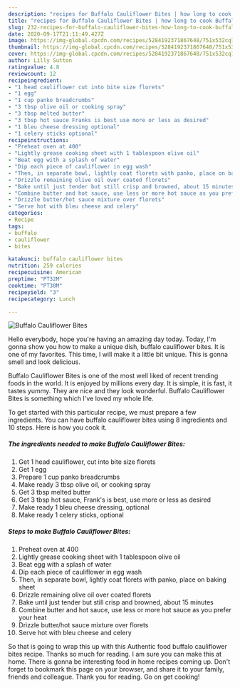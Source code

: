 ```yaml
---
description: "recipes for Buffalo Cauliflower Bites | how long to cook Buffalo Cauliflower Bites"
title: "recipes for Buffalo Cauliflower Bites | how long to cook Buffalo Cauliflower Bites"
slug: 232-recipes-for-buffalo-cauliflower-bites-how-long-to-cook-buffalo-cauliflower-bites
date: 2020-09-17T21:11:49.427Z
image: https://img-global.cpcdn.com/recipes/5284192371867648/751x532cq70/buffalo-cauliflower-bites-recipe-main-photo.jpg
thumbnail: https://img-global.cpcdn.com/recipes/5284192371867648/751x532cq70/buffalo-cauliflower-bites-recipe-main-photo.jpg
cover: https://img-global.cpcdn.com/recipes/5284192371867648/751x532cq70/buffalo-cauliflower-bites-recipe-main-photo.jpg
author: Lilly Sutton
ratingvalue: 4.8
reviewcount: 12
recipeingredient:
- "1 head cauliflower cut into bite size florets"
- "1 egg"
- "1 cup panko breadcrumbs"
- "3 tbsp olive oil or cooking spray"
- "3 tbsp melted butter"
- "3 tbsp hot sauce Franks is best use more or less as desired"
- "1 bleu cheese dressing optional"
- "1 celery sticks optional"
recipeinstructions:
- "Preheat oven at 400"
- "Lightly grease cooking sheet with 1 tablespoon olive oil"
- "Beat egg with a splash of water"
- "Dip each piece of cauliflower in egg wash"
- "Then, in separate bowl, lightly coat florets with panko, place on baking sheet"
- "Drizzle remaining olive oil over coated florets"
- "Bake until just tender but still crisp and browned, about 15 minutes"
- "Combine butter and hot sauce, use less or more hot sauce as you prefer your heat"
- "Drizzle butter/hot sauce mixture over florets"
- "Serve hot with bleu cheese and celery"
categories:
- Recipe
tags:
- buffalo
- cauliflower
- bites

katakunci: buffalo cauliflower bites 
nutrition: 259 calories
recipecuisine: American
preptime: "PT32M"
cooktime: "PT30M"
recipeyield: "3"
recipecategory: Lunch

---
```



![Buffalo Cauliflower Bites](https://img-global.cpcdn.com/recipes/5284192371867648/751x532cq70/buffalo-cauliflower-bites-recipe-main-photo.jpg)

Hello everybody, hope you're having an amazing day today. Today, I'm gonna show you how to make a unique dish, buffalo cauliflower bites. It is one of my favorites. This time, I will make it a little bit unique. This is gonna smell and look delicious.



Buffalo Cauliflower Bites is one of the most well liked of recent trending foods in the world. It is enjoyed by millions every day. It is simple, it is fast, it tastes yummy. They are nice and they look wonderful. Buffalo Cauliflower Bites is something which I've loved my whole life.


To get started with this particular recipe, we must prepare a few ingredients. You can have buffalo cauliflower bites using 8 ingredients and 10 steps. Here is how you cook it.

<!--inarticleads1-->

##### The ingredients needed to make Buffalo Cauliflower Bites:

1. Get 1 head cauliflower, cut into bite size florets
1. Get 1 egg
1. Prepare 1 cup panko breadcrumbs
1. Make ready 3 tbsp olive oil, or cooking spray
1. Get 3 tbsp melted butter
1. Get 3 tbsp hot sauce, Frank&#39;s is best, use more or less as desired
1. Make ready 1 bleu cheese dressing, optional
1. Make ready 1 celery sticks, optional




<!--inarticleads2-->

##### Steps to make Buffalo Cauliflower Bites:

1. Preheat oven at 400
1. Lightly grease cooking sheet with 1 tablespoon olive oil
1. Beat egg with a splash of water
1. Dip each piece of cauliflower in egg wash
1. Then, in separate bowl, lightly coat florets with panko, place on baking sheet
1. Drizzle remaining olive oil over coated florets
1. Bake until just tender but still crisp and browned, about 15 minutes
1. Combine butter and hot sauce, use less or more hot sauce as you prefer your heat
1. Drizzle butter/hot sauce mixture over florets
1. Serve hot with bleu cheese and celery




So that is going to wrap this up with this Authentic food buffalo cauliflower bites recipe. Thanks so much for reading. I am sure you can make this at home. There is gonna be interesting food in home recipes coming up. Don't forget to bookmark this page on your browser, and share it to your family, friends and colleague. Thank you for reading. Go on get cooking!
